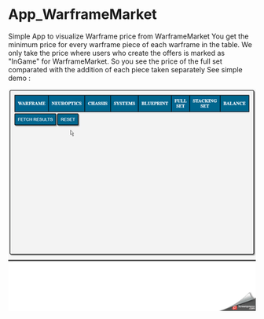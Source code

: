 # App_WarframeMarket
Simple App to visualize Warframe price from WarframeMarket
You get the minimum price for every warframe piece of each warframe in the table.
We only take the price where users who create the offers is marked as "InGame" for WarframeMarket.
So you see the price of the full set comparated with the addition of each piece taken separately
See simple demo :

  ![](demo.gif)
